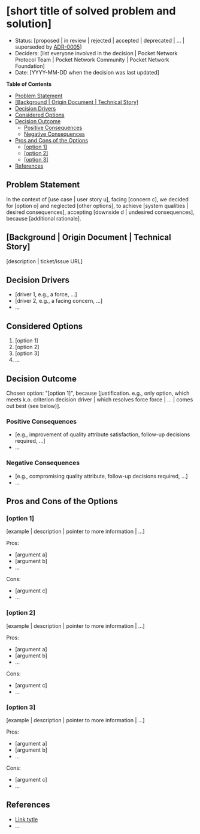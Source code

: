 # [short title of solved problem and solution] <!-- omit in toc -->

- Status: [proposed | in review | rejected | accepted | deprecated | … | superseded by [ADR-0005](0005-example.md)]
- Deciders: [list everyone involved in the decision | Pocket Network Protocol Team | Pocket Network Community | Pocket Network Foundation]
- Date: [YYYY-MM-DD when the decision was last updated]

**Table of Contents**

- [Problem Statement ](#problem-statement-)
- [\[Background | Origin Document | Technical Story\] ](#background--origin-document--technical-story-)
- [Decision Drivers ](#decision-drivers-)
- [Considered Options ](#considered-options-)
- [Decision Outcome ](#decision-outcome-)
  - [Positive Consequences ](#positive-consequences-)
  - [Negative Consequences ](#negative-consequences-)
- [Pros and Cons of the Options ](#pros-and-cons-of-the-options-)
  - [\[option 1\]](#option-1)
  - [\[option 2\]](#option-2)
  - [\[option 3\]](#option-3)
- [References ](#references-)

## Problem Statement <!-- required -->

In the context of [use case | user story u], facing [concern c], we decided for [option o] and neglected [other options], to achieve [system qualities | desired consequences], accepting [downside d | undesired consequences], because [additional rationale].

## [Background | Origin Document | Technical Story] <!-- optional -->

[description | ticket/issue URL]

## Decision Drivers <!-- optional -->

- [driver 1, e.g., a force, …]
- [driver 2, e.g., a facing concern, …]
- … <!-- numbers of drivers can vary -->

## Considered Options <!-- required -->

1. [option 1]
2. [option 2]
3. [option 3]
4. … <!-- numbers of options can vary -->

## Decision Outcome <!-- required -->

Chosen option: "[option 1]", because [justification. e.g., only option, which meets k.o. criterion decision driver | which resolves force force | … | comes out best (see below)].

### Positive Consequences <!-- optional -->

- [e.g., improvement of quality attribute satisfaction, follow-up decisions required, …]
- …

### Negative Consequences <!-- optional -->

- [e.g., compromising quality attribute, follow-up decisions required, …]
- …

## Pros and Cons of the Options <!-- required -->

### [option 1]

[example | description | pointer to more information | …] <!-- optional -->

Pros:

- [argument a]
- [argument b]
- … <!-- numbers of pros and cons can vary -->

Cons:

- [argument c]
- … <!-- numbers of pros and cons can vary -->

### [option 2]

[example | description | pointer to more information | …] <!-- optional -->

Pros:

- [argument a]
- [argument b]
- … <!-- numbers of pros and cons can vary -->

Cons:

- [argument c]
- … <!-- numbers of pros and cons can vary -->

### [option 3]

[example | description | pointer to more information | …] <!-- optional -->

Pros:

- [argument a]
- [argument b]
- … <!-- numbers of pros and cons can vary -->

Cons:

- [argument c]
- … <!-- numbers of pros and cons can vary -->

## References <!-- optional -->

- [Link tytle](Hyperlink) <!-- example: Refined by [ADR-0005](0005-example.md) -->
- … <!-- numbers of links can vary -->
